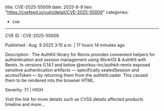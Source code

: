  
title: CVE-2025-55009
date: 2025-8-9
lien: "https://cvefeed.io/vuln/detail/CVE-2025-55009"
categories:
  - cve
---

CVE ID : CVE-2025-55009

Published :  Aug. 9
2025
3:15 a.m. | 17 hours
14 minutes ago

Description : The AuthKit library for Remix provides convenient helpers for authentication and session management using WorkOS & AuthKit with Remix. In versions 0.14.1 and below
@workos-inc/authkit-remix exposed sensitive authentication artifacts — specifically sealedSession and accessToken — by returning them from the authkitLoader. This caused them to be rendered into the browser HTML.

Severity: 7.1 | HIGH

Visit the link for more details
such as CVSS details
affected products
timeline
and more...
